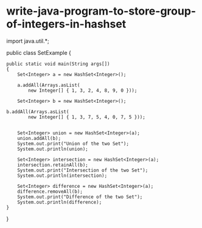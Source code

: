 # write-java-program-to-store-group-of-integers-in-hashset
import java.util.*;

public class SetExample {
	
	public static void main(String args[])
	{
		Set<Integer> a = new HashSet<Integer>();
		
		a.addAll(Arrays.asList(
			new Integer[] { 1, 3, 2, 4, 8, 9, 0 }));
		
		Set<Integer> b = new HashSet<Integer>();
		
	b.addAll(Arrays.asList(
			new Integer[] { 1, 3, 7, 5, 4, 0, 7, 5 }));

		
		Set<Integer> union = new HashSet<Integer>(a);
		union.addAll(b);
		System.out.print("Union of the two Set");
		System.out.println(union);

		Set<Integer> intersection = new HashSet<Integer>(a);
		intersection.retainAll(b);
		System.out.print("Intersection of the two Set");
		System.out.println(intersection);

		Set<Integer> difference = new HashSet<Integer>(a);
		difference.removeAll(b);
		System.out.print("Difference of the two Set");
		System.out.println(difference);
	}
}

